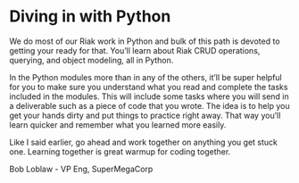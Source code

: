 # Diving in with Python

We do most of our Riak work in Python and bulk of this path is devoted to getting your ready for that. You’ll learn about Riak CRUD operations, querying, and object modeling, all in Python.

In the Python modules more than in any of the others, it’ll be super helpful for you to make sure you understand what you read and complete the tasks included in the modules. This will include some tasks where you will send in a deliverable such as a piece of code that you wrote. The idea is to help you get your hands dirty and put things to practice right away. That way you’ll learn quicker and remember what you learned more easily.

Like I said earlier, go ahead and work together on anything you get stuck one. Learning together is great warmup for coding together.

Bob Loblaw - VP Eng, SuperMegaCorp
